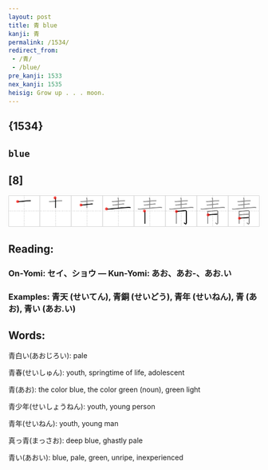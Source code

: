 ```yaml
---
layout: post
title: 青 blue
kanji: 青
permalink: /1534/
redirect_from:
 - /青/
 - /blue/
pre_kanji: 1533
nex_kanji: 1535
heisig: Grow up . . . moon.
---
```


## {1534}

## `blue`

## [8]

<div class="stroke"><img src="../images/E99D92.png" /></div>

## Reading:

### On-Yomi: セイ、ショウ &mdash; Kun-Yomi: あお、あお-、あお.い

### Examples: 青天 (せいてん), 青銅 (せいどう), 青年 (せいねん), 青 (あお), 青い (あお.い)

## Words:

青白い(あおじろい): pale

青春(せいしゅん): youth, springtime of life, adolescent

青(あお): the color blue, the color green (noun), green light

青少年(せいしょうねん): youth, young person

青年(せいねん): youth, young man

真っ青(まっさお): deep blue, ghastly pale

青い(あおい): blue, pale, green, unripe, inexperienced
